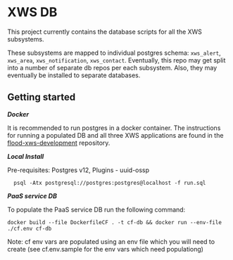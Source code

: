 # XWS DB

This project currently contains the database scripts for all the XWS subsystems.

These subsystems are mapped to individual postgres schema: `xws_alert`, `xws_area`, `xws_notification`, `xws_contact`. Eventually, this repo may get split into a number of separate db repos per each subsystem. Also, they may eventually be installed to separate databases.


## Getting started

***Docker***

It is recommended to run postgres in a docker container. The instructions for running a populated DB and all three XWS applications are found in the [flood-xws-development](https://github.com/DEFRA/flood-xws-development) repository.

***Local Install***

Pre-requisites: Postgres v12, Plugins -  uuid-ossp

```
  psql -Atx postgresql://postgres:postgres@localhost -f run.sql
```

***PaaS service DB***

To populate the PaaS service DB run the following command:

`docker build --file DockerfileCF . -t cf-db && docker run --env-file ./cf.env cf-db`

Note: cf env vars are populated using an env file which you will need to create (see cf.env.sample for the env vars which need populationg)
